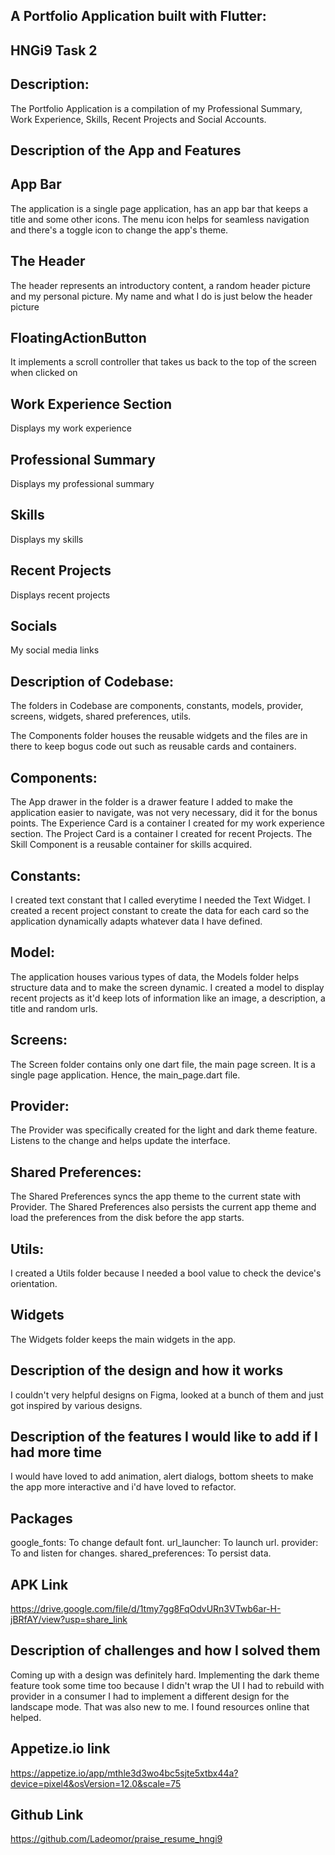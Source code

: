 ## A Portfolio Application built with Flutter:

## HNGi9 Task 2
## Description:
The Portfolio Application is a compilation of my Professional Summary, Work Experience, Skills, Recent Projects and Social Accounts.

## Description of the App and Features
## App Bar
The application is a single page application, has an app bar that keeps a title and some other icons.
The menu icon helps for seamless navigation and there's a toggle icon to change the app's theme.
## The Header
The header represents an introductory content, a random header picture and my personal picture.
My name and what I do is just below the header picture
## FloatingActionButton
It implements a scroll controller that takes us back to the top of the screen when clicked on
## Work Experience Section
Displays my work experience
## Professional Summary
Displays my professional summary 
## Skills
Displays my skills
## Recent Projects
Displays recent projects
## Socials
My social media links


## Description of Codebase:

The folders in Codebase are components, constants, models, provider, screens, widgets, shared preferences, utils.

The Components folder houses the reusable widgets and the files are in there to keep bogus code out such as reusable cards and containers.
## Components: 
The App drawer in the folder is a drawer feature I added to make the application easier to navigate, was not very necessary, did it for the bonus points.
The Experience Card is a container I created for my work experience section.
The Project Card is a container I created for recent Projects.
The Skill Component is a reusable container for skills acquired.
## Constants:
I created text constant that I called everytime I needed the Text Widget.
I created a recent project constant to create the data for each card so the application dynamically adapts whatever data I have defined.
## Model:
The application houses various types of data, the Models folder helps structure data and to make the screen dynamic.
I created a model to display recent projects as it'd keep lots of information like an image, a description, a title and random urls.
## Screens:
The Screen folder contains only one dart file, the main page screen. It is a single page application. Hence, the main_page.dart file.
## Provider:
The Provider was specifically created for the light and dark theme feature. Listens to the change and helps update the interface.
## Shared Preferences:
The Shared Preferences syncs the app theme to the current state with Provider.
The Shared Preferences also persists the current app theme and load the preferences from the disk before the app starts.
## Utils:
I created a Utils folder because I needed a bool value to check the device's orientation.
## Widgets
The Widgets folder keeps the main widgets in the app.

## Description of the design and how it works

I couldn't very helpful designs on Figma, looked at a bunch of them and just got inspired by various designs.

## Description of the features I would like to add if I had more time
I would have loved to add animation, alert dialogs, bottom sheets to make the app more interactive and i'd have loved to refactor.

## Packages
google_fonts: To change default font.
url_launcher: To launch url.
provider: To and listen for changes.
shared_preferences: To persist data.

## APK Link
https://drive.google.com/file/d/1tmy7gg8FqOdvURn3VTwb6ar-H-jBRfAY/view?usp=share_link

## Description of challenges and how I solved them
Coming up with a design was definitely hard. Implementing the dark theme feature took some time too because I didn't wrap the UI I had to rebuild with provider in a consumer
I had to implement a different design for the landscape mode. That was also new to me. I found resources online that helped.


## Appetize.io link
https://appetize.io/app/mthle3d3wo4bc5sjte5xtbx44a?device=pixel4&osVersion=12.0&scale=75

## Github Link
https://github.com/Ladeomor/praise_resume_hngi9
